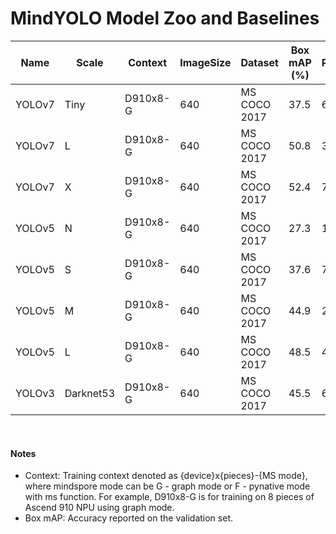 # MindYOLO Model Zoo and Baselines

| Name   | Scale     | Context  | ImageSize | Dataset      | Box mAP (%) | Params  | FLOPs  | Recipe                                                                                        | Download                                                                                                     |
|--------|-----------|----------|-----------|--------------|-------------|---------|--------|-----------------------------------------------------------------------------------------------|--------------------------------------------------------------------------------------------------------------|
| YOLOv7 | Tiny      | D910x8-G | 640       | MS COCO 2017 | 37.5        | 6.2M    | 13.8G  | [yaml](https://github.com/mindspore-lab/mindyolo/blob/master/configs/yolov7/yolov7-tiny.yaml) | [weights](https://download.mindspore.cn/toolkits/mindyolo/yolov7/yolov7-tiny_300e_mAP375-d8972c94.ckpt)      |
| YOLOv7 | L         | D910x8-G | 640       | MS COCO 2017 | 50.8        | 36.9M   | 104.7G | [yaml](https://github.com/mindspore-lab/mindyolo/blob/master/configs/yolov7/yolov7.yaml)      | [weights](https://download.mindspore.cn/toolkits/mindyolo/yolov7/yolov7_300e_mAP508-734ac919.ckpt)           |
| YOLOv7 | X         | D910x8-G | 640       | MS COCO 2017 | 52.4        | 71.3M   | 189.9G | [yaml](https://github.com/mindspore-lab/mindyolo/blob/master/configs/yolov7/yolov7-x.yaml)    | [weights](https://download.mindspore.cn/toolkits/mindyolo/yolov7/yolov7-x_300e_mAP524-e2f58741.ckpt)         |
| YOLOv5 | N         | D910x8-G | 640       | MS COCO 2017 | 27.3        | 1.9M    | 4.5G   | [yaml](https://github.com/mindspore-lab/mindyolo/blob/master/configs/yolov5/yolov5n.yaml)     | [weights](https://download.mindspore.cn/toolkits/mindyolo/yolov5/yolov5n_300e_mAP273-9b16bd7b.ckpt)          |
| YOLOv5 | S         | D910x8-G | 640       | MS COCO 2017 | 37.6        | 7.2M    | 16.5G  | [yaml](https://github.com/mindspore-lab/mindyolo/blob/master/configs/yolov5/yolov5s.yaml)     | [weights](https://download.mindspore.cn/toolkits/mindyolo/yolov5/yolov5s_300e_mAP376-860bcf3b.ckpt)          |
| YOLOv5 | M         | D910x8-G | 640       | MS COCO 2017 | 44.9        | 21.2M   | 49.0G  | [yaml](https://github.com/mindspore-lab/mindyolo/blob/master/configs/yolov5/yolov5m.yaml)     | [weights](https://download.mindspore.cn/toolkits/mindyolo/yolov5/yolov5m_300e_mAP449-e7bbf695.ckpt)          |
| YOLOv5 | L         | D910x8-G | 640       | MS COCO 2017 | 48.5        | 46.5M   | 109.1G | [yaml](https://github.com/mindspore-lab/mindyolo/blob/master/configs/yolov5/yolov5l.yaml)     | [weights](https://download.mindspore.cn/toolkits/mindyolo/yolov5/yolov5l_300e_mAP485-a28bce73.ckpt)          |
| YOLOv3 | Darknet53 | D910x8-G | 640       | MS COCO 2017 | 45.5        | 61.9M   | 156.4G | [yaml](https://github.com/mindspore-lab/mindyolo/blob/master/configs/yolov3/yolov3.yaml)      | [weights](https://download.mindspore.cn/toolkits/mindyolo/yolov3/yolov3-darknet53_300e_mAP455-adfb27af.ckpt) |

<br>

#### Notes
- Context: Training context denoted as {device}x{pieces}-{MS mode}, where mindspore mode can be G - graph mode or F - pynative mode with ms function. For example, D910x8-G is for training on 8 pieces of Ascend 910 NPU using graph mode.
- Box mAP: Accuracy reported on the validation set.
